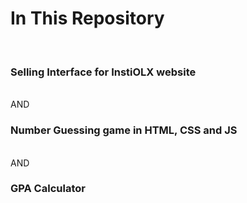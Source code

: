 <h1>In This Repository</h1>
<br>
<h3>Selling Interface for InstiOLX website</h3>
<br>
AND
<br>
<h3>Number Guessing game in HTML, CSS and JS</h3>
<br>
AND
<br>
<h3>GPA Calculator</h3>

